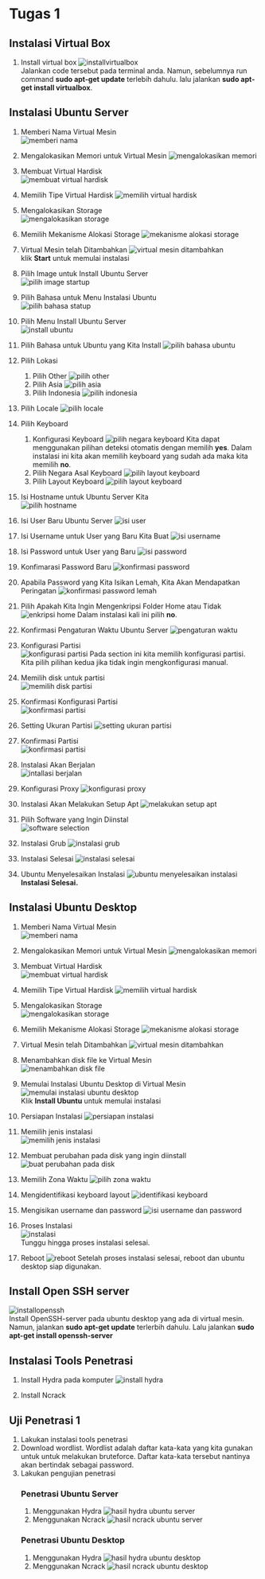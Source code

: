 # Tugas 1
## Instalasi Virtual Box
1. Install virtual box
![installvirtualbox](intsall-virtual-box.png)  
Jalankan code tersebut pada terminal anda. Namun, sebelumnya run command **sudo apt-get update** terlebih dahulu. lalu jalankan **sudo apt-get install virtualbox**.

## Instalasi Ubuntu Server
1. Memberi Nama Virtual Mesin  
![memberi nama](1.ubuntu-server-memberi-nama.png)

2. Mengalokasikan Memori untuk Virtual Mesin
![mengalokasikan memori](2.ubuntu-server-mengalokasikan-memori.png)

3. Membuat Virtual Hardisk  
![membuat virtual hardisk](3.ubuntu-server-virutal-hdd.png)

4. Memilih Tipe Virtual Hardisk
![memilih virtual hardisk](4.ubuntu-server-virtual-hdd-type.png)

5. Mengalokasikan Storage  
![mengalokasikan storage](5.ubuntu-server-alokasi-storage.png)

6. Memilih Mekanisme Alokasi Storage
![mekanisme alokasi storage](6.ubuntu-server-storage-on-physical-hdd.png)

7. Virtual Mesin telah Ditambahkan
![virtual mesin ditambahkan](40.virtual-mesin-created.png)  
klik **Start** untuk memulai instalasi

8. Pilih Image untuk Install Ubuntu Server  
![pilih image startup](7.ubuntu-server-select-startuphdd.png)

9. Pilih Bahasa untuk Menu Instalasi Ubuntu   
![pilih bahasa statup](8.ubuntu-server-pilih-bahasa-setup.png)

10. Pilih Menu Install Ubuntu Server  
![install ubuntu](9.ubuntu-server-pilih-install.png)

11. Pilih Bahasa untuk Ubuntu yang Kita Install
![pilih bahasa ubuntu](10.ubuntu-server-pilih-bahasa.png)

12. Pilih Lokasi
    1. Pilih Other
    ![pilih other](11.ubuntu-server-select-location-other.png)
    2. Pilih Asia
    ![pilih asia](12.ubuntu-server-select-location-asia.png)
    3. Pilih Indonesia
    ![pilih indonesia](13.ubuntu-server-select-location-indonesia.png)
    
13. Pilih Locale
![pilih locale](14.ubuntu-server-select-locale.png)

14. Pilih Keyboard
    1. Konfigurasi Keyboard
    ![pilih negara keyboard](15.ubuntu-server-configure-keyboard.png)
    Kita dapat menggunakan pilihan deteksi otomatis dengan memilih **yes**. Dalam instalasi ini kita akan memilih keyboard yang sudah ada maka kita memilih **no**.
    2. Pilih Negara Asal Keyboard
    ![pilih layout keyboard](16.ubuntu-server-configure-keyboard-us.png)
    3. Pilih Layout Keyboard
    ![pilih layout keyboard](17.ubuntu-server-configure-keyboard-layout.png)

15. Isi Hostname untuk Ubuntu Server Kita  
![pilih hostname](18.ubuntu-server-select-hostname.png)

16. Isi User Baru Ubuntu Server
![isi user](19.ubuntu-server-select-user.png)

17. Isi Username untuk User yang Baru Kita Buat
![isi username](20.ubuntu-server-select-username.png)

18. Isi Password untuk User yang Baru
![isi password](21.ubuntu-server-select-password.png)

19. Konfimarasi Password Baru
![konfirmasi password]()

20. Apabila Password yang Kita Isikan Lemah, Kita Akan Mendapatkan Peringatan
![konfirmasi password lemah](23.ubuntu-server-konfirmasi-weak-pass.png)

21. Pilih Apakah Kita Ingin Mengenkripsi Folder Home atau Tidak
![enkripsi home](24.ubuntu-server-encrypt-home.png)
Dalam instalasi kali ini pilih **no**.

22. Konfirmasi Pengaturan Waktu Ubuntu Server
![pengaturan waktu](25.ubuntu-server-configure-clock.png)

23. Konfigurasi Partisi  
![konfigurasi partisi](26.ubuntu-server-partitioning-disk.png)
Pada section ini kita memilih konfigurasi partisi. Kita pilih pilihan kedua jika tidak ingin mengkonfigurasi manual.

24. Memilih disk untuk partisi  
![memilih disk partisi](27.ubuntu-server-pilih-pratisi.png)

25. Konfirmasi Konfigurasi Partisi  
![konfirmasi partisi](28.ubuntu-server-konfiramsi-partisi.png)

26. Setting Ukuran Partisi
![setting ukuran partisi](29.ubuntu-server-partition-size.png)

27. Konfirmasi Partisi  
![konfirmasi partisi](30.ubuntu-server-konfirmasi-partition.png)

28. Instalasi Akan Berjalan  
![intallasi berjalan](31.ubuntu-server-installing.png)

29. Konfigurasi Proxy
![konfigurasi proxy](32.ubuntu-server-setup-proxy.png)

30. Instalasi Akan Melakukan Setup Apt
![melakukan setup apt](33.ubuntu-server-configure-apt.png)

31. Pilih Software yang Ingin Diinstal  
![software selection](software-selection.png)

32. Instalasi Grub
![instalasi grub](35.ubuntu-server-install-grub.png)

33. Instalasi Selesai
![instalasi selesai](36.ubuntu-server-installation-complete.png)

34. Ubuntu Menyelesaikan Instalasi
![ubuntu menyelesaikan instalasi](37.ubuntu-server-finishing-installation.png)
**Instalasi Selesai.**

## Instalasi Ubuntu Desktop
1. Memberi Nama Virtual Mesin  
![memberi nama](langkah-2.png)  

2. Mengalokasikan Memori untuk Virtual Mesin
![mengalokasikan memori](langkah-3.png)

3. Membuat Virtual Hardisk  
![membuat virtual hardisk](langkah-4.png)

4. Memilih Tipe Virtual Hardisk
![memilih virtual hardisk](langkah-5.png)

5. Mengalokasikan Storage  
![mengalokasikan storage](langkah-6.png)  

6. Memilih Mekanisme Alokasi Storage
![mekanisme alokasi storage](langkah-7.png)

7. Virtual Mesin telah Ditambahkan
![virtual mesin ditambahkan](langkah-1.png)

8. Menambahkan disk file ke Virtual Mesin  
![menambahkan disk file](langkah-9.png)  

9. Memulai Instalasi Ubuntu Desktop di Virtual Mesin
![memulai instalasi ubuntu desktop](langkah-11.png)  
Klik **Install Ubuntu** untuk memulai instalasi

10. Persiapan Instalasi
![persiapan instalasi](langkah-12.png)  

11. Memilih jenis instalasi  
![memilih jenis instalasi](langkah-13.png)  

12. Membuat perubahan pada disk yang ingin diinstall  
![buat perubahan pada disk](langkah-14.png)  

13. Memilih Zona Waktu
![pilih zona waktu](langkah-15.png)  

14. Mengidentifikasi keyboard layout
![identifikasi keyboard](langkah-16.png)

15. Mengisikan username dan password
![isi username dan password](langkah-17.png)

16. Proses Instalasi  
![instalasi](langkah-18.png)  
Tunggu hingga proses instalasi selesai.

17. Reboot
![reboot](langkah-19.png)
Setelah proses instalasi selesai, reboot dan ubuntu desktop siap digunakan.

## Install Open SSH server  
![installopenssh](intsalasi-openssh-server.png)  
Install OpenSSH-server pada ubuntu desktop yang ada di virtual mesin. Namun, jalankan **sudo apt-get update** terlerbih dahulu. Lalu jalankan **sudo apt-get install openssh-server**

## Instalasi Tools Penetrasi
1. Install Hydra pada komputer
![install hydra](install-hydra.png)

2. Install Ncrack

## Uji Penetrasi 1
1. Lakukan instalasi tools penetrasi
2. Download wordlist. Wordlist adalah daftar kata-kata yang kita gunakan untuk untuk melakukan bruteforce. Daftar kata-kata tersebut nantinya akan bertindak sebagai password.
3. Lakukan pengujian penetrasi
    ### Penetrasi Ubuntu Server
    1. Menggunakan Hydra
    ![hasil hydra ubuntu server](hasil-hydra-ubuntu-server.png)
    2. Menggunakan Ncrack
    ![hasil ncrack ubuntu server](hasil-ncrack-ubuntu-server.png)
    ### Penetrasi Ubuntu Desktop
    1. Menggunakan Hydra
    ![hasil hydra ubuntu desktop](hasil-hydra-ubuntu-desktop.png)
    2. Menggunakan Ncrack
    ![hasil ncrack ubuntu desktop](hasil-ncrack-ubuntu-desktop.png)
    
